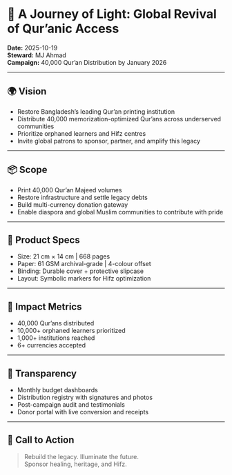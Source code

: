 # 📜 A Journey of Light: Global Revival of Qur’anic Access

**Date:** 2025-10-19  
**Steward:** MJ Ahmad  
**Campaign:** 40,000 Qur’an Distribution by January 2026

---

## 🌍 Vision

- Restore Bangladesh’s leading Qur’an printing institution  
- Distribute 40,000 memorization-optimized Qur’ans across underserved communities  
- Prioritize orphaned learners and Hifz centres  
- Invite global patrons to sponsor, partner, and amplify this legacy

---

## 📦 Scope

- Print 40,000 Qur’an Majeed volumes  
- Restore infrastructure and settle legacy debts  
- Build multi-currency donation gateway  
- Enable diaspora and global Muslim communities to contribute with pride

---

## 🎨 Product Specs

- Size: 21 cm × 14 cm | 668 pages  
- Paper: 61 GSM archival-grade | 4-colour offset  
- Binding: Durable cover + protective slipcase  
- Layout: Symbolic markers for Hifz optimization

---

## 🎯 Impact Metrics

- 40,000 Qur’ans distributed  
- 10,000+ orphaned learners prioritized  
- 1,000+ institutions reached  
- 6+ currencies accepted

---

## 🧾 Transparency

- Monthly budget dashboards  
- Distribution registry with signatures and photos  
- Post-campaign audit and testimonials  
- Donor portal with live conversion and receipts

---

## 📣 Call to Action

> Rebuild the legacy. Illuminate the future.  
> Sponsor healing, heritage, and Hifz.


